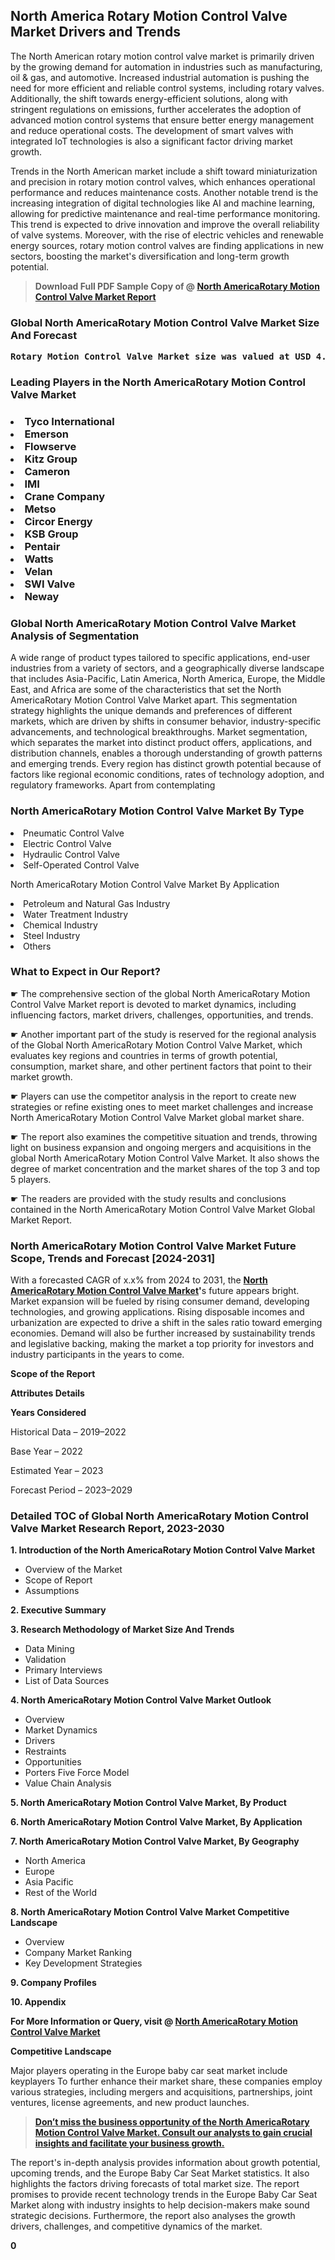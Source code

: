 <p> <h2>North America Rotary Motion Control Valve Market Drivers and Trends</h2><p>The North American rotary motion control valve market is primarily driven by the growing demand for automation in industries such as manufacturing, oil & gas, and automotive. Increased industrial automation is pushing the need for more efficient and reliable control systems, including rotary valves. Additionally, the shift towards energy-efficient solutions, along with stringent regulations on emissions, further accelerates the adoption of advanced motion control systems that ensure better energy management and reduce operational costs. The development of smart valves with integrated IoT technologies is also a significant factor driving market growth.</p><p>Trends in the North American market include a shift toward miniaturization and precision in rotary motion control valves, which enhances operational performance and reduces maintenance costs. Another notable trend is the increasing integration of digital technologies like AI and machine learning, allowing for predictive maintenance and real-time performance monitoring. This trend is expected to drive innovation and improve the overall reliability of valve systems. Moreover, with the rise of electric vehicles and renewable energy sources, rotary motion control valves are finding applications in new sectors, boosting the market's diversification and long-term growth potential.</p></p><blockquote id="" class=""><strong>Download Full PDF Sample Copy of @&nbsp;<a href="https://www.verifiedmarketreports.com/download-sample/?rid=318562&utm_source=GitHub-Jan&utm_medium=260" target="_blank">North AmericaRotary Motion Control Valve Market Report</a>&nbsp;&nbsp;</strong></blockquote><h3 id="" class=""><strong>Global&nbsp;North AmericaRotary Motion Control Valve Market Size And Forecast</strong></h3><pre class="reader-text-block__code-block"><strong>Rotary Motion Control Valve Market size was valued at USD 4.5 Billion in 2022 and is projected to reach USD 7.1 Billion by 2030, growing at a CAGR of 7.5% from 2024 to 2030.</strong></pre><h3 id="" class="">Leading Players in the&nbsp;North AmericaRotary Motion Control Valve Market</h3><h3 class=""></Li><Li>Tyco International</Li><Li> Emerson</Li><Li> Flowserve</Li><Li> Kitz Group</Li><Li> Cameron</Li><Li> IMI</Li><Li> Crane Company</Li><Li> Metso</Li><Li> Circor Energy</Li><Li> KSB Group</Li><Li> Pentair</Li><Li> Watts</Li><Li> Velan</Li><Li> SWI Valve</Li><Li> Neway</h3><h3 id="" class="">Global&nbsp;North AmericaRotary Motion Control Valve Market Analysis of Segmentation</h3><p id="" class="">A wide range of product types tailored to specific applications, end-user industries from a variety of sectors, and a geographically diverse landscape that includes Asia-Pacific, Latin America, North America, Europe, the Middle East, and Africa are some of the characteristics that set the North AmericaRotary Motion Control Valve Market apart. This segmentation strategy highlights the unique demands and preferences of different markets, which are driven by shifts in consumer behavior, industry-specific advancements, and technological breakthroughs. Market segmentation, which separates the market into distinct product offers, applications, and distribution channels, enables a thorough understanding of growth patterns and emerging trends. Every region has distinct growth potential because of factors like regional economic conditions, rates of technology adoption, and regulatory frameworks. Apart from contemplating</p><h3 id="" class="">North AmericaRotary Motion Control Valve Market&nbsp;By Type</h3><p></Li><Li>Pneumatic Control Valve</Li><Li> Electric Control Valve</Li><Li> Hydraulic Control Valve</Li><Li> Self-Operated Control Valve</p><div class="" data-test-id=""><p>North AmericaRotary Motion Control Valve Market&nbsp;By Application</p></div><p class=""></Li><Li>Petroleum and Natural Gas Industry</Li><Li> Water Treatment Industry</Li><Li> Chemical Industry</Li><Li> Steel Industry</Li><Li> Others</p><div class="" data-test-id=""><h3><span class="">What to Expect in Our Report?</span></h3></div><div class="" data-test-id=""><p><span class="">☛ The comprehensive section of the global North AmericaRotary Motion Control Valve Market report is devoted to market dynamics, including influencing factors, market drivers, challenges, opportunities, and trends.</span></p></div><div class="" data-test-id=""><p><span class="">☛ Another important part of the study is reserved for the regional analysis of the Global North AmericaRotary Motion Control Valve Market, which evaluates key regions and countries in terms of growth potential, consumption, market share, and other pertinent factors that point to their market growth.</span></p></div><div class="" data-test-id=""><p><span class="">☛ Players can use the competitor analysis in the report to create new strategies or refine existing ones to meet market challenges and increase North AmericaRotary Motion Control Valve Market global market share.</span></p></div><div class="" data-test-id=""><p><span class="">☛ The report also examines the competitive situation and trends, throwing light on business expansion and ongoing mergers and acquisitions in the global North AmericaRotary Motion Control Valve Market. It also shows the degree of market concentration and the market shares of the top 3 and top 5 players.</span></p></div><div class="" data-test-id=""><p><span class="">☛ The readers are provided with the study results and conclusions contained in the North AmericaRotary Motion Control Valve Market Global Market Report.</span></p></div><div class="" data-test-id=""><h3><span class="">North AmericaRotary Motion Control Valve Market Future Scope, Trends and Forecast [2024-2031]</span></h3></div><div class="" data-test-id=""><p><span class="">With a forecasted CAGR of x.x% from 2024 to 2031, the <strong><a href="https://www.verifiedmarketreports.com/download-sample/?rid=318562&utm_source=GitHub-Jan&utm_medium=260" target="_blank">North AmericaRotary Motion Control Valve Market</a>'</strong>s future appears bright. Market expansion will be fueled by rising consumer demand, developing technologies, and growing applications. Rising disposable incomes and urbanization are expected to drive a shift in the sales ratio toward emerging economies. Demand will also be further increased by sustainability trends and legislative backing, making the market a top priority for investors and industry participants in the years to come.</span></p><p id="ember66" class="ember-view reader-text-block__paragraph"><strong>Scope of the Report</strong></p><p id="ember67" class="ember-view reader-text-block__paragraph"><strong>Attributes Details</strong></p><p id="ember68" class="ember-view reader-text-block__paragraph"><strong>Years Considered</strong></p><p id="ember69" class="ember-view reader-text-block__paragraph">Historical Data &ndash; 2019&ndash;2022</p><p id="ember70" class="ember-view reader-text-block__paragraph">Base Year &ndash; 2022</p><p id="ember71" class="ember-view reader-text-block__paragraph">Estimated Year &ndash; 2023</p><p id="ember72" class="ember-view reader-text-block__paragraph">Forecast Period &ndash; 2023&ndash;2029</p></div><h3 id="" class="">Detailed TOC of Global North AmericaRotary Motion Control Valve Market Research Report, 2023-2030</h3><p id="" class=""><strong>1. Introduction of the North AmericaRotary Motion Control Valve Market</strong></p><ul><li>Overview of the Market</li><li>Scope of Report</li><li>Assumptions</li></ul><p id="" class=""><strong>2. Executive Summary</strong></p><p id="" class=""><strong>3. Research Methodology of Market Size And Trends</strong></p><ul><li>Data Mining</li><li>Validation</li><li>Primary Interviews</li><li>List of Data Sources</li></ul><p id="" class=""><strong>4. North AmericaRotary Motion Control Valve Market Outlook</strong></p><ul><li>Overview</li><li>Market Dynamics</li><li>Drivers</li><li>Restraints</li><li>Opportunities</li><li>Porters Five Force Model</li><li>Value Chain Analysis</li></ul><p id="" class=""><strong>5. North AmericaRotary Motion Control Valve Market, By Product</strong></p><p id="" class=""><strong>6. North AmericaRotary Motion Control Valve Market, By Application</strong></p><p id="" class=""><strong>7. North AmericaRotary Motion Control Valve Market, By Geography</strong></p><ul><li>North America</li><li>Europe</li><li>Asia Pacific</li><li>Rest of the World</li></ul><p id="" class=""><strong>8. North AmericaRotary Motion Control Valve Market Competitive Landscape</strong></p><ul><li>Overview</li><li>Company Market Ranking</li><li>Key Development Strategies</li></ul><p id="" class=""><strong>9. Company Profiles</strong></p><p id="" class=""><strong>10. Appendix</strong></p><p><strong>For More Information or Query, visit&nbsp;@ <a href="https://www.verifiedmarketreports.com/product/rotary-motion-control-valve-market/" target="_blank">North AmericaRotary Motion Control Valve Market</a></strong></p><p id="ember61" class="ember-view reader-text-block__paragraph"><strong>Competitive Landscape</strong></p><p id="ember62" class="ember-view reader-text-block__paragraph">Major players operating in the Europe baby car seat market include keyplayers To further enhance their market share, these companies employ various strategies, including mergers and acquisitions, partnerships, joint ventures, license agreements, and new product launches.</p><blockquote id="ember63" class="ember-view reader-text-block__blockquote"><strong><a href="https://www.verifiedmarketreports.com/download-sample/?rid=318562&utm_source=GitHub-Jan&utm_medium=260" target="_blank">Don&rsquo;t miss the business opportunity of the North AmericaRotary Motion Control Valve Market. Consult our analysts to gain crucial insights and facilitate your business growth.</a></strong></blockquote><p id="ember64" class="ember-view reader-text-block__paragraph">The report's in-depth analysis provides information about growth potential, upcoming trends, and the Europe Baby Car Seat Market statistics. It also highlights the factors driving forecasts of total market size. The report promises to provide recent technology trends in the Europe Baby Car Seat Market along with industry insights to help decision-makers make sound strategic decisions. Furthermore, the report also analyses the growth drivers, challenges, and competitive dynamics of the market.</p><p class="ember-view reader-text-block__paragraph"><strong>0</strong></p>
